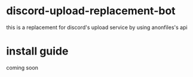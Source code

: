 # discord-upload-replacement-bot
this is a replacement for discord's upload service by using anonfiles's api

# install guide
coming soon

